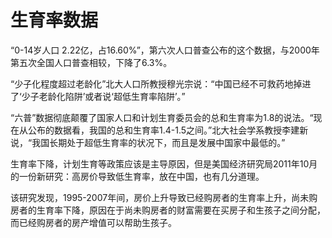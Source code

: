 # 生育率数据

“0-14岁人口 2.22亿，占16.60%”，第六次人口普查公布的这个数据，与2000年第五次全国人口普查相较，下降了6.3%。

“少子化程度超过老龄化”北大人口所教授穆光宗说：“中国已经不可救药地掉进了‘少子老龄化陷阱’或者说‘超低生育率陷阱’。”

“六普”数据彻底颠覆了国家人口和计划生育委员会的总和生育率为1.8的说法。“现在从公布的数据看，我国的总和生育率1.4-1.5之间。”北大社会学系教授李建新说，“我国长期处于超低生育率的状况下，而且是发展中国家中最低的。”
    
生育率下降，计划生育等政策应该是主导原因，但是美国经济研究局2011年10月的一份新研究：高房价导致低生育率，放在中国，也有几分道理。

该研究发现，1995-2007年间，房价上升导致已经购房者的生育率上升，尚未购房者的生育率下降，原因在于尚未购房者的财富需要在买房子和生孩子之间分配，而已经购房者的房产增值可以帮助生孩子。 
